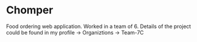 # Chomper

Food ordering web application.
Worked in a team of 6.
Details of the project could be found in my profile -> Organiztions -> Team-7C
